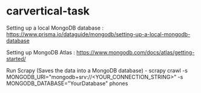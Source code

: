 ﻿# carvertical-task

Setting up a local MongoDB database : https://www.prisma.io/dataguide/mongodb/setting-up-a-local-mongodb-database

Setting up MongoDB Atlas : https://www.mongodb.com/docs/atlas/getting-started/



Run Scrapy (Saves the data into a MongoDB database) - scrapy crawl -s MONGODB_URI="mongodb+srv://<YOUR_CONNECTION_STRING>" -s MONGODB_DATABASE="YourDatabase" phones

